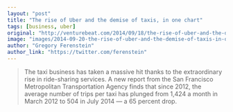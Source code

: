 ```yaml
---
layout: "post"
title: "The rise of Uber and the demise of taxis, in one chart"
tags: [business, uber]
original: "http://venturebeat.com/2014/09/18/the-rise-of-uber-and-the-demise-of-taxis-in-one-chart/?n_play=541b4095e4b0df1131ffb567"
image: "images/2014-09-20-the-rise-of-uber-and-the-demise-of-taxis-in-one-chart/graph.png?w=780&h=9999&crop=0"
author: "Gregory Ferenstein"
author_link: "https://twitter.com/ferenstein"
---
```


<blockquote>The taxi business has taken a massive hit thanks to the extraordinary rise in ride-sharing services. A new report from the San Francisco Metropolitan Transportation Agency finds that since 2012, the average number of trips per taxi has plunged from 1,424 a month in March 2012 to 504 in July 2014 — a 65 percent drop.</blockquote>

